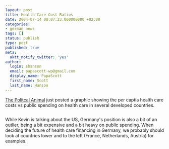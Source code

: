 ```yaml
---
layout: post
title: Health Care Cost Ratios
date: 2004-07-14 08:07:23.000000000 +02:00
categories:
- german news
tags: []
status: publish
type: post
published: true
meta:
  aktt_notify_twitter: 'yes'
author:
  login: shanson
  email: papascott-wp@gmail.com
  display_name: PapaScott
  first_name: Scott
  last_name: Hanson
---
```

<p><a href="http://www.washingtonmonthly.com/archives/individual/2004_07/004306.php">The Politcal Animal</a> just posted a graphic showing the per captia health care costs vs public spending on health care in several developed countries. </p>
<p><a href="http://www.washingtonmonthly.com/archives/individual/2004_07/004306.php"><img src="https://res.cloudinary.com/papascott/image/upload/wordpress/wp-content/uploads/2004/07/Blog_Health_Ratios.gif" border="0" alt="" /></a></p>
<p>While Kevin is talking about the US, Germany's position is also a bit of an outlier, being a bit expensive and a bit heavy on public spending. When deciding the future of health care financing in Germany, we probably should look at countries lower and to the left (France, Netherlands, Austria) for examples.</p>
